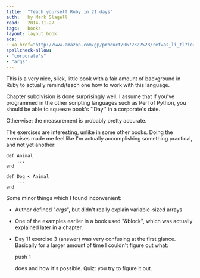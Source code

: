 ```yaml
---
title:	"Teach yourself Ruby in 21 days"
auth:	by Mark Slagell
read:	2014-11-27
tags:	books
layout: layout_book
ads:
- <a href="http://www.amazon.com/gp/product/0672322528/ref=as_li_tl?ie=UTF8&camp=1789&creative=390957&creativeASIN=0672322528&linkCode=as2&tag=wkoszek-20&linkId=OQVFRA4MQIXKVIWC"><img border="0" src="http://ws-na.amazon-adsystem.com/widgets/q?_encoding=UTF8&ASIN=0672322528&Format=_SL160_&ID=AsinImage&MarketPlace=US&ServiceVersion=20070822&WS=1&tag=wkoszek-20" ></a><img src="http://ir-na.amazon-adsystem.com/e/ir?t=wkoszek-20&l=as2&o=1&a=0672322528" width="1" height="1" border="0" alt="" style="border:none !important; margin:0px !important;" />
spellcheck-allow:
- "corporate's"
- "args"
---
```

This is a very nice, slick, little book with a fair amount of background in
Ruby to actually remind/teach one how to work with this language.

Chapter subdivision is done surprisingly well. I assume that if you've
programmed in the other scripting languages such as Perl of Python, you
should be able to squeeze book's ``Day'' in a corporate's date.

Otherwise: the measurement is probably pretty accurate.

The exercises are interesting, unlike in some other books. Doing the
exercises made me feel like I'm actually accomplishing something practical,
and not yet another:

	def Animal
		...
	end

	def Dog < Animal
		...
	end

Some minor things which I found inconvenient:
- Author defined "*args*", but didn't really explain variable-sized arrays

- One of the examples earlier in a book used "&block", which was actually explained later in a chapter.

- Day 11 exercise 3 (answer) was very confusing at the first glance. Basically for a larger
  amount of time I couldn't figure out what:

	push 1

  does and how it's possible. Quiz: you try to figure it out.
